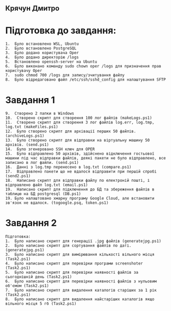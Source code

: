 ## Крячун Дмитро
# Підготовка до завдання:
    1.	Було встановлено WSL, Ubuntu
    2.	Було встановлено PostgreSQL
    3.	Було додано користувача Oper
    4.	Було додано директорію /logs
    5.	Встановлено openssh-server на Ubuntu
    6.	Було виконано команду sudo chown oper /logs для призначення прав користувачу Oper
    7.	sudo chmod 700 /logs для запису/зчитування файлу
    8.	Було відредаговано файл /etc/ssh/sshd_config для налаштування SFTP
# Завдання 1
    9.	Створено 2 папки в Windows
    10.	 Створено скрипт для створення 100 лог файлів (makeLogs.ps1)
    11.	 Створено скрипт для створення 3 лог файлів log.err, log.tmp, log.txt (makeFiles.ps1)
    12.	 Було створено скрипт для архівації перших 50 файлів. (archiveLogs.ps1)
    13.	 Було створено скрипт для відправки на віртуальну машину 50 архівів. (send.ps1)
    14.	 Було згенеровано SSH ключ для OPER
    15.	 Було відправлено 50 архівів, здійснено відключення гостьової машини під час відправки файлів, деякі пакети не було відправлено, все записано в лог файли. (send.ps1)
    16.	 Данні з log.tmp перенесено в log.txt (compare.ps1)
    17.	 Відправлено пакети що не вдалося відправити при першій спробі (send2.ps1)
    18.	 Написано скрипт для відправки файлу по електроній пошті, і відправлено файл log.txt (email.ps1)
    19.  Написано скрипт для підключення до БД та збереження файлів в таблицю на БД postgresql (DB.ps1)
    19. Було налаштовано хмарну програму Google Cloud, але встановити зв'язок не вдалося. (togoogle.psq, token.ps1)
# Завдання 2
	Підготовка:
    1.	Було написано скрипт для генерації .jpg файлів (generatejpg.ps1)
    2.	Було написано скрипт для сортування файлів по даті. (generatejpg.ps1)
    3.	Було написано скрипт для вимірювання кількості вільного місця (Task2.ps1)
    4.  Було написано скрипт для перевірки програми screenshoter (Task2.ps1)
    5.  Було написано скрипт для перевірки наявності файлів за сьогоднішній день (Task2.ps1)
    6.  Було написано скрипт для перевірки наявності файлів з нульовим об'ємом (Task2.ps1)
    7.  Було написано скрипт для видалення каталогів старіших за 1 рік (Task2.ps1) 
    8.  Було написано скрипт для видалення найстаріших каталогів якщо вільного місця 5 гб (Task2.ps1)
	
